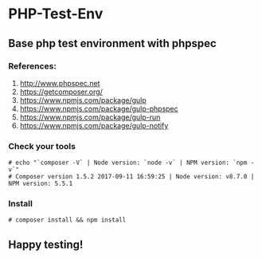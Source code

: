 # PHP-Test-Env
## Base php test environment with phpspec

### References:
1. http://www.phpspec.net
2. https://getcomposer.org/
3. https://www.npmjs.com/package/gulp
4. https://www.npmjs.com/package/gulp-phpspec
5. https://www.npmjs.com/package/gulp-run
6. https://www.npmjs.com/package/gulp-notify

### Check your tools

```
# echo "`composer -V` | Node version: `node -v` | NPM version: `npm -v`"
# Composer version 1.5.2 2017-09-11 16:59:25 | Node version: v8.7.0 | NPM version: 5.5.1
```

### Install
`# composer install && npm install`

## Happy testing!